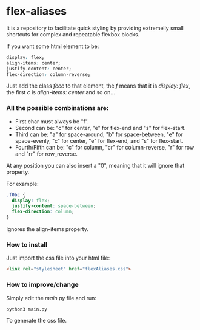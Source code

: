 # flex-aliases

It is a repository to facilitate quick styling by providing extremelly small shortcuts for complex and repeatable flexbox blocks.

If you want some html element to be:
```css
display: flex;
align-items: center;
justify-content: center;
flex-direction: column-reverse;
```

Just add the class _fccc_ to that element, the _f_ means that it is _display: flex_, the first _c_ is _align-items: center_ and so on...

### All the possible combinations are:

- First char must always be "f".
- Second can be: "c" for center, "e" for flex-end and "s" for flex-start.
- Third can be: "a" for space-around, "b" for space-between, "e" for space-evenly, "c" for center, "e" for flex-end, and "s" for flex-start.
- Fourth/Fifth can be: "c" for column, "cr" for column-reverse, "r" for row and "rr" for row_reverse.

At any position you can also insert a "0", meaning that it will ignore that property.

For example:
```css
.f0bc {
  display: flex;
  justify-content: space-between;
  flex-direction: column;
}
```
Ignores the align-items property.

### How to install

Just import the css file into your html file:
```html
<link rel="stylesheet" href="flexAliases.css">
```

### How to improve/change

Simply edit the _main.py_ file and run:
```python
python3 main.py
```
To generate the css file.
